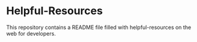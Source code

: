 # Helpful-Resources
This repository contains a README file filled with helpful-resources on the web for developers.
